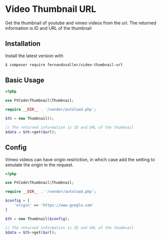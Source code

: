 # Video Thumbnail URL

Get the thumbnail of youtube and vimeo videos from the url. The returned information is ID and URL of the thumbnail

## Installation

Install the latest version with

```bash
$ composer require fernandovaller/video-thumbnail-url
```

## Basic Usage

```php
<?php

use FVCode\Thumbnail\Thumbnail;

require __DIR__ . '/vendor/autoload.php';

$th = new Thumbnail();

// The returned information is ID and URL of the thumbnail
$data = $th->get($url);
```

## Config

Vimeo videos can have origin restriction, in which case add the setting to simulate the origin in the request.

```php
<?php

use FVCode\Thumbnail\Thumbnail;

require __DIR__ . '/vendor/autoload.php';

$config = [
    'origin' => 'https://www.google.com'
]

$th = new Thumbnail($config);

// The returned information is ID and URL of the thumbnail
$data = $th->get($url);
```
